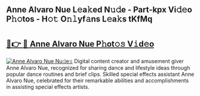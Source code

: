 ## Anne Alvaro Nue L𝚎a𝚔ed N𝚞𝚍e - Part-kpx Vi𝚍𝚎o P𝚑𝚘tos - H𝚘𝚝 O𝚗𝚕yf𝚊ns L𝚎a𝚔s tKfMq

# <h2><a href="http://kfewow6.oniu.top/?m=Anne+Alvaro+Nue">🔗👉 🔴 Anne Alvaro Nue P𝚑ot𝚘𝚜 V𝚒d𝚎o</a></h2>

[![Anne Alvaro Nue Nu𝚍e𝚜](https://i.imgur.com/0qMVB7G.gif)](http://kfewow6.oniu.top/?m=Anne+Alvaro+Nue)
Digital content creator and amusement giver Anne Alvaro Nue, recognized for sharing dance and lifestyle ideas through popular dance routines and brief clips. Skilled special effects assistant Anne Alvaro Nue, celebrated for their remarkable abilities and accomplishments in assisting special effects artists.  
